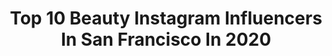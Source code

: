 ---
title: Top 10 Beauty Instagram Influencers In San Francisco In 2020
description: >-
  Find top beauty Instagram influencers in San Francisco in 2020. Most popular hashtags: #sanfrancisco #beauty #stayathome #beautyshooting.
platform: Instagram
profiles:
  - username: "junjunsquare"
    fullname: >-
      Jun Jun Square
    location: "United States"
    followers: 24208
    engagement: 695
    commentsToLikes: 0.013914
    id: ckap41xh05hhe0i780ivuyrd4
    verified: false
    hashtags: "#happymothersday, #throwback, #hawaii, #goyardalpinmini"
  - username: "dgsc"
    fullname: >-
      daniel gorostieta
    location: "United States"
    followers: 55572
    engagement: 680
    commentsToLikes: 0.029893
    id: ck0tt38xh0yqq0i19usw2plry
    verified: false
    hashtags: "#betterplanet, #boxedwater"
  - username: "traciedang"
    fullname: >-
      MEDIA CEO⚡MODEL⚡ACTRESS
    location: "United States"
    followers: 3701
    engagement: 533
    commentsToLikes: 0.092790
    id: ck15sok0me1gw0i197kowx64l
    verified: false
    hashtags: "#lamodelswomen, #directionsscout, #flowerdesigns, #tiburon"
  - username: "twopeasinaprada"
    fullname: >-
      Ashley Zeal & Emily Wieczorek
    location: "United States"
    followers: 297508
    engagement: 81
    commentsToLikes: 0.232133
    id: ck0w4dyeay3vs0i19wyu36zz8
    verified: false
    hashtags: "#ltkcurves, #ritualpartner, #scalpgoals, #ltkswim"
  - username: "marie.louwes"
    fullname: >-
      Marie Louwes
    location: "United States"
    followers: 2163
    engagement: 1794
    commentsToLikes: 0.027354
    id: ck6ubh0o89is70j71qsxe8wp2
    verified: false
    hashtags: "#crimpedhair, #shooting, #bnw, #fredericgeorges"
  - username: "arinagri"
    fullname: >-
      Arina Grishanina
    location: "United States"
    followers: 5726
    engagement: 1108
    commentsToLikes: 0.015645
    id: ck6tyomu54ygx0j71jz03kcj9
    verified: false
    hashtags: "#utah, #dancers, #professionals, #inspiration"
  - username: "thebeautyvanity"
    fullname: >-
      ALYSON
    location: "United States"
    followers: 28501
    engagement: 131
    commentsToLikes: 0.074194
    id: ck6ufmto6xyhf0j717ulxutiq
    verified: false
    hashtags: "#offtheshoulder, #tortoisenails, #apresfs, #auratenewyork"
  - username: "gabrielarec"
    fullname: >-
      Gabriela Recalde
    location: "United States"
    followers: 45134
    engagement: 68
    commentsToLikes: 0.117492
    id: ck8wdel80dq5p0j78fxbk0pu2
    verified: false
    hashtags: "#quarantinenights, #uniformteeth, #beautyproductsshelflife, #sunset"
  - username: "sarowly"
    fullname: >-
      Sarah Rzepka
    location: "United States"
    followers: 9614
    engagement: 921
    commentsToLikes: 0.065211
    id: ck6u9bka1wlgh0j71mu8buhx6
    verified: false
    hashtags: "#cityscapes, #travelpassion, #polishexplorers, #damestravel"
  - username: "nbcbayarea"
    fullname: >-
      NBC BAY AREA
    location: "United States"
    followers: 62587
    engagement: 95
    commentsToLikes: 0.038362
    id: ck6tpk911kc8r0j7153j662vp
    verified: true
    hashtags: "#stayathome, #zerowaste, #frontrow40, #hiking"
---